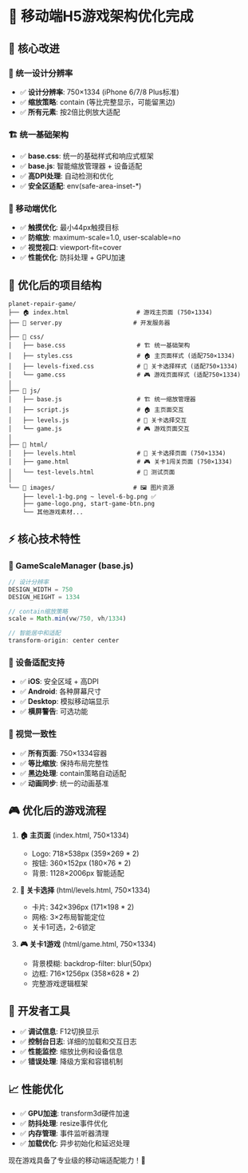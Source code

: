 # 🌟 移动端H5游戏架构优化完成

## 🚀 核心改进

### **📐 统一设计分辨率**
- ✅ **设计分辨率**: 750×1334 (iPhone 6/7/8 Plus标准)
- ✅ **缩放策略**: contain (等比完整显示，可能留黑边)
- ✅ **所有元素**: 按2倍比例放大适配

### **🏗️ 统一基础架构**
- ✅ **base.css**: 统一的基础样式和响应式框架
- ✅ **base.js**: 智能缩放管理器 + 设备适配
- ✅ **高DPI处理**: 自动检测和优化
- ✅ **安全区适配**: env(safe-area-inset-*)

### **📱 移动端优化**
- ✅ **触摸优化**: 最小44px触摸目标
- ✅ **防缩放**: maximum-scale=1.0, user-scalable=no
- ✅ **视觉视口**: viewport-fit=cover
- ✅ **性能优化**: 防抖处理 + GPU加速

## 📂 优化后的项目结构

```
planet-repair-game/
├── 🏠 index.html                   # 游戏主页面 (750×1334)
├── 🔧 server.py                    # 开发服务器
│
├── 📁 css/
│   ├── base.css                    # 🏗️ 统一基础架构
│   ├── styles.css                  # 🏠 主页面样式 (适配750×1334)
│   ├── levels-fixed.css            # 🎯 关卡选择样式 (适配750×1334)
│   └── game.css                    # 🎮 游戏页面样式 (适配750×1334)
│
├── 📁 js/
│   ├── base.js                     # 🏗️ 统一缩放管理器
│   ├── script.js                   # 🏠 主页面交互
│   ├── levels.js                   # 🎯 关卡选择交互
│   └── game.js                     # 🎮 游戏页面交互
│
├── 📁 html/
│   ├── levels.html                 # 🎯 关卡选择页面 (750×1334)
│   ├── game.html                   # 🎮 关卡1闯关页面 (750×1334)
│   └── test-levels.html            # 🧪 测试页面
│
└── 📁 images/                      # 🖼️ 图片资源
    ├── level-1-bg.png ~ level-6-bg.png ✅
    ├── game-logo.png, start-game-btn.png
    └── 其他游戏素材...
```

## ⚡ 核心技术特性

### **🎯 GameScaleManager (base.js)**
```javascript
// 设计分辨率
DESIGN_WIDTH = 750
DESIGN_HEIGHT = 1334

// contain缩放策略
scale = Math.min(vw/750, vh/1334)

// 智能居中和适配
transform-origin: center center
```

### **📱 设备适配支持**
- ✅ **iOS**: 安全区域 + 高DPI
- ✅ **Android**: 各种屏幕尺寸
- ✅ **Desktop**: 模拟移动端显示
- ✅ **横屏警告**: 可选功能

### **🎨 视觉一致性**
- ✅ **所有页面**: 750×1334容器
- ✅ **等比缩放**: 保持布局完整性
- ✅ **黑边处理**: contain策略自动适配
- ✅ **动画同步**: 统一的动画基准

## 🎮 优化后的游戏流程

1. **🏠 主页面** (index.html, 750×1334)
   - Logo: 718×538px (359×269 * 2)
   - 按钮: 360×152px (180×76 * 2)
   - 背景: 1128×2006px 智能适配

2. **🎯 关卡选择** (html/levels.html, 750×1334)
   - 卡片: 342×396px (171×198 * 2)
   - 网格: 3×2布局智能定位
   - 关卡1可选，2-6锁定

3. **🎮 关卡1游戏** (html/game.html, 750×1334)
   - 背景模糊: backdrop-filter: blur(50px)
   - 边框: 716×1256px (358×628 * 2)
   - 完整游戏逻辑框架

## 🔧 开发者工具

- ✅ **调试信息**: F12切换显示
- ✅ **控制台日志**: 详细的加载和交互日志
- ✅ **性能监控**: 缩放比例和设备信息
- ✅ **错误处理**: 降级方案和容错机制

## 📈 性能优化

- ✅ **GPU加速**: transform3d硬件加速
- ✅ **防抖处理**: resize事件优化
- ✅ **内存管理**: 事件监听器清理
- ✅ **加载优化**: 异步初始化和延迟处理

现在游戏具备了专业级的移动端适配能力！🌟
